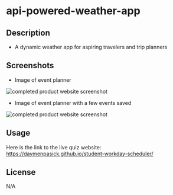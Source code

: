 # api-powered-weather-app


## Description

 - A dynamic weather app for aspiring travelers and trip planners

## Screenshots

- Image of event planner

![completed product website screenshot](./assets/imgs/Work-Day-Scheduler-empty.png)


 - Image of event planner with a few events saved

![completed product website screenshot](./assets/imgs/Work-Day-Scheduler-events.png)

## Usage

Here is the link to the live quiz website: 
https://daymenpasick.github.io/student-workday-scheduler/


## License

N/A